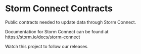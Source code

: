 # Storm Connect Contracts
Public contracts needed to update data through Storm Connect.

Documentation for Storm Connect can be found at https://storm.io/docs/storm-connect

Watch this project to follow our releases.
